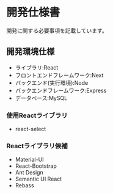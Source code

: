 # 開発仕様書

開発に関する必要事項を記載しています。

## 開発環境仕様

* ライブラリ:React
* フロントエンドフレームワーク:Next
* バックエンド(実行環境):Node
* バックエンドフレームワーク:Express
* データベース:MySQL

### 使用Reactライブラリ
* react-select

### Reactライブラリ候補
* Material-UI
* React-Bootstrap
* Ant Design
* Semantic UI React
* Rebass
